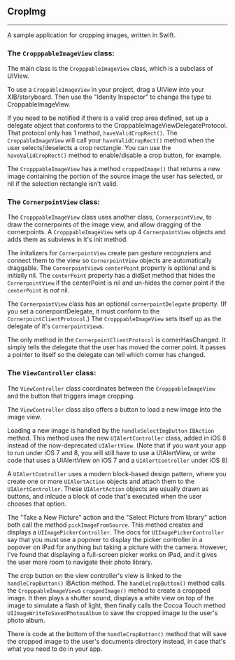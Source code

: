 ## CropImg
-----

A sample application for cropping images, written in Swift.


### The `CropppableImageView` class:

The main class is the `CropppableImageView` class, which is a subclass of UIView.

To use a `CroppableImageView` in your project, drag a UIView into your XIB/storyboard. Then use the "Idenity Inspector" to change the type to CroppableImageView.

If you need to be notified if there is a valid crop area defined, set up a delegate object that conforms to the CroppableImageViewDelegateProtocol. That protocol only has 1 method, `haveValidCropRect()`. The `CroppableImageView` will call your `haveValidCropRect()` method when the user selects/deselects a crop rectangle. You can use the `haveValidCropRect()` method to enable/disable a crop button, for example.

The `CropppableImageView` has a method `croppedImage()` that returns a new image containing the portion of the source image the user has selected, or nil if the selection rectangle isn't valid.

### The `CornerpointView` class:

The `CropppableImageView` class uses another class, `CornerpointView`, to draw the cornerpoints of the image view, and allow dragging of the cornerpoints. A `CropppableImageView` sets up 4 `CornerpointView` objects and adds them as subviews in it's init method.

The initalizers for `CornerpointView` create pan gesture recognziers and connect them to the view so  `CornerpointView` objects are automatically draggable. 
The `CornerpointView`s `centerPoint` property is optional and is initially nil. The `centerPoint` property has a didSet method that hides the `CornerpointView` if the centerPoint is nil and un-hides the corner point if the `centerPoint` is *not* nil.

The `CornerpointView` class has an optional `cornerpointDelegate` property. (If you set a conerpointDelegate, it must conform to the `CornerpointClientProtocol`.) The `CropppableImageView` sets itself up as the delegate of it's `CornerpointView`s.


The only method in the `CornerpointClientProtocol` is cornerHasChanged. It simply tells the delegate that the user has moved the corner point. It passes a pointer to itself so the delegate can tell which corner has changed.

### The `ViewController` class:

The `ViewController` class coordinates between the `CropppableImageView` and the button that triggers image cropping.

The `ViewController` class also offers a button to load a new image into the image view. 

Loading a new image is handled by the `handleSelectImgButton` `IBAction` method. This method uses the new `UIAlertController` class, added in iOS 8 instead of the now-deprecated `UIAlertView`. (Note that if you want your app to run under iOS 7 and 8, you will still have to use a UIAlertView, or write code that uses a UIAlertView on iOS 7 and a `UIAlertController` under iOS 8) 

A `UIAlertController` uses a modern block-based design pattern, where you create one or more `UIAlertAction` objects and attach them to the `UIAlertController`. These `UIAlertAction` objects are usually drawn as buttons, and inlcude a block of code that's executed when the user chooses that option.

The "Take a New Picture" action and the "Select Picture from library" action both call the method `pickImageFromSource`. This method creates and displays a `UIImagePickerController`. The docs for `UIImagePickerController` say that you must use a popover to display the picker controller in a popover on iPad for anything but taking a picture with the camera. However, I've found that displaying a full-screen picker works on iPad, and it gives the user more room to navigate their photo library.

The crop button on the view controller's view is linked to the `handleCropButton()` IBAction method. The `handleCropButton()` method calls the `CropppableImageView`s `croppedImage()` mehod to create a croppped image. It then plays a shutter sound, displays a white view on top of the image to simulate a flash of light, then finally calls the Cocoa Touch method `UIImageWriteToSavedPhotosAlbum` to save the cropped image to the user's photo album. 

There is code at the bottom of the `handleCropButton()` method that will save the cropped image to the user's documents directory instead, in case that's what you need to do in your app.
